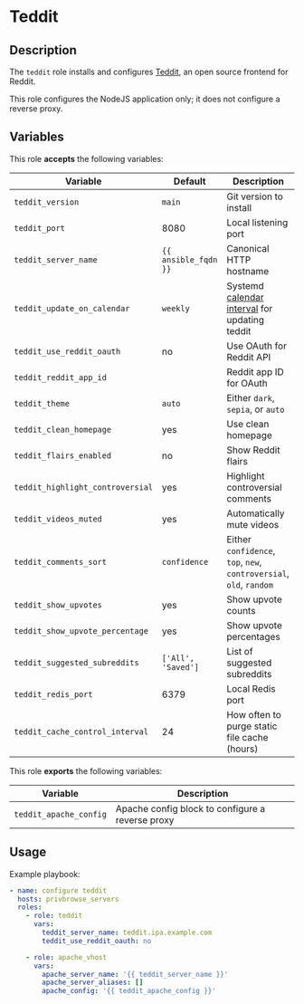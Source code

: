 Teddit
======

Description
-----------

The `teddit` role installs and configures [Teddit](https://codeberg.org/teddit/teddit),
an open source frontend for Reddit.

This role configures the NodeJS application only; it does not configure a reverse
proxy.


Variables
---------

This role **accepts** the following variables:

Variable                         | Default              | Description
---------------------------------|----------------------|------------
`teddit_version`                 | `main`               | Git version to install
`teddit_port`                    | 8080                 | Local listening port
`teddit_server_name`             | `{{ ansible_fqdn }}` | Canonical HTTP hostname
`teddit_update_on_calendar`      | `weekly`             | Systemd [calendar interval](https://www.freedesktop.org/software/systemd/man/systemd.time.html#Calendar%20Events) for updating teddit
`teddit_use_reddit_oauth`        | no                   | Use OAuth for Reddit API
`teddit_reddit_app_id`           | &nbsp;               | Reddit app ID for OAuth
`teddit_theme`                   | `auto`               | Either `dark`, `sepia`, or `auto`
`teddit_clean_homepage`          | yes                  | Use clean homepage
`teddit_flairs_enabled`          | no                   | Show Reddit flairs
`teddit_highlight_controversial` | yes                  | Highlight controversial comments
`teddit_videos_muted`            | yes                  | Automatically mute videos
`teddit_comments_sort`           | `confidence`         | Either `confidence`, `top`, `new`, `controversial`, `old`, `random`
`teddit_show_upvotes`            | yes                  | Show upvote counts
`teddit_show_upvote_percentage`  | yes                  | Show upvote percentages
`teddit_suggested_subreddits`    | `['All', 'Saved']`   | List of suggested subreddits
`teddit_redis_port`              | 6379                 | Local Redis port
`teddit_cache_control_interval`  | 24                   | How often to purge static file cache (hours)


This role **exports** the following variables:

Variable               | Description
-----------------------|------------
`teddit_apache_config` | Apache config block to configure a reverse proxy


Usage
-----

Example playbook:

````yaml
- name: configure teddit
  hosts: privbrowse_servers
  roles:
    - role: teddit
      vars:
        teddit_server_name: teddit.ipa.example.com
        teddit_use_reddit_oauth: no

    - role: apache_vhost
      vars:
        apache_server_name: '{{ teddit_server_name }}'
        apache_server_aliases: []
        apache_config: '{{ teddit_apache_config }}'
````
